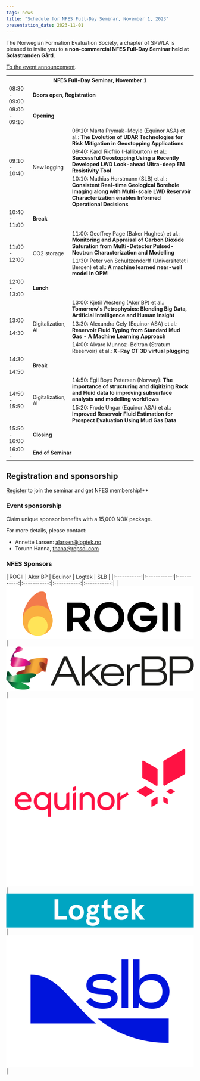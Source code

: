 ```yaml
---
tags: news
title: "Schedule for NFES Full-Day Seminar, November 1, 2023"
presentation_date: 2023-11-01
---
```


The Norwegian Formation Evaluation Society, a chapter of SPWLA is pleased to invite you to **a non-commercial NFES Full-Day Seminar held at Solastranden Gård**. 


[To the event announcement](https://nfes.org/2023/09/12/nfes-full-day-2023.html).

<table class="nice-table" id="table"><tr>
<th colspan="3"><b>NFES Full-Day Seminar, November 1</b></th>
</tr>
<tr>
<td>08:30 - 09:00</td>
<td colspan="2"><b>Doors open, Registration</b></td>
</tr>
<tr>
<td>09:00 - 09:10</td>
<td colspan="2"><b>Opening</b></td>
</tr>
<tr>
<td rowspan="3">09:10 - 10:40</td>
<td rowspan="3">New logging</td>
<td>09:10: Marta Prymak-Moyle (Equinor ASA) et al.: <b>The Evolution of UDAR Technologies for Risk Mitigation in Geostopping Applications</b> </td>
</tr>
<tr>
<td>09:40: Karol Riofrio (Halliburton) et al.: <b>Successful Geostopping Using a Recently Developed LWD Look-ahead Ultra-deep EM Resistivity Tool</b> </td>
</tr>
<tr>
<td>10:10: Mathias Horstmann (SLB) et al.: <b>Consistent Real-time Geological Borehole Imaging along with Multi-scale LWD Reservoir Characterization enables Informed Operational Decisions</b> </td>
</tr>
<tr>
<td>10:40 - 11:00</td>
<td colspan="2"><b>Break</b></td>
</tr>
<tr>
<td rowspan="2">11:00 - 12:00</td>
<td rowspan="2">CO2 storage</td>
<td>11:00: Geoffrey Page (Baker Hughes) et al.: <b>Monitoring and Appraisal of Carbon Dioxide Saturation from Multi-Detector Pulsed-Neutron Characterization and Modelling</b> </td>
</tr>
<tr>
<td>11:30: Peter von Schultzendorff (Universitetet i Bergen) et al.: <b>A machine learned near-well model in OPM</b> </td>
</tr>
<tr>
<td>12:00 - 13:00</td>
<td colspan="2"><b>Lunch</b></td>
</tr>
<tr>
<td rowspan="3">13:00 - 14:30</td>
<td rowspan="3">Digitalization, AI</td>
<td>13:00: Kjetil Westeng (Aker BP) et al.: <b>Tomorrow's Petrophysics: Blending Big Data,  Artificial Intelligence and Human Insight</b> </td>
</tr>
<tr>
<td>13:30: Alexandra Cely (Equinor ASA) et al.: <b>Reservoir Fluid Typing from Standard Mud Gas - A Machine Learning Approach</b> </td>
</tr>
<tr>
<td>14:00: Alvaro Munnoz-Beltran (Stratum Reservoir) et al.: <b>X-Ray CT 3D virtual plugging</b> </td>
</tr>
<tr>
<td>14:30 - 14:50</td>
<td colspan="2"><b>Break</b></td>
</tr>
<tr>
<td rowspan="2">14:50 - 15:50</td>
<td rowspan="2">Digitalization, AI</td>
<td>14:50: Egil Boye Petersen (Norway): <b>The importance of structuring and digitizing Rock and Fluid data to improving subsurface analysis and modelling workflows</b> </td>
</tr>
<tr>
<td>15:20: Frode Ungar (Equinor ASA) et al.: <b>Improved Reservoir Fluid Estimation for Prospect Evaluation Using Mud Gas Data</b> </td>
</tr>
<tr>
<td>15:50 - 16:00</td>
<td colspan="2"><b>Closing</b></td>
</tr>
<tr>
<td>16:00 - </td>
<td colspan="2"><b>End of Seminar</b></td>
</tr>
</table>


## Registration and sponsorship
[Register](https://forms.gle/A6RVTrgZHC6GBdx67) to join the seminar and get NFES membership!**

### Event sponsorship

Claim unique sponsor benefits with a 15,000 NOK package. 

For more details, please contact:
- Annette Larsen: [alarsen@logtek.no](mailto:alarsen@logtek.no)
- Torunn Hanna,  [thana@repsol.com](mailto:thana@repsol.com)

### NFES Sponsors

| ROGII       | Aker BP     | Equinor     | Logtek      | SLB    |
|:-----------:|:-----------:|:-----------:|:-----------:|:-----------:|:-----------:|
| <img class="image" alt="ROGII Inc. logo" src="/assets/logos/rogii_logo_index-1.png"/>  | <img class="image" alt="Aker BP logo" src="/assets/logos/akerbplogo.png"/> | <img class="image" alt="Equinor logo" src="/assets/logos/equinorlogo.png"/> | <img class="image" alt="Logtek logo" src="/assets/logos/Logtek.png"/> |  <img class="image" alt="SLB logo" src="/assets/logos/SLB_Logo_2022.png"/> |
